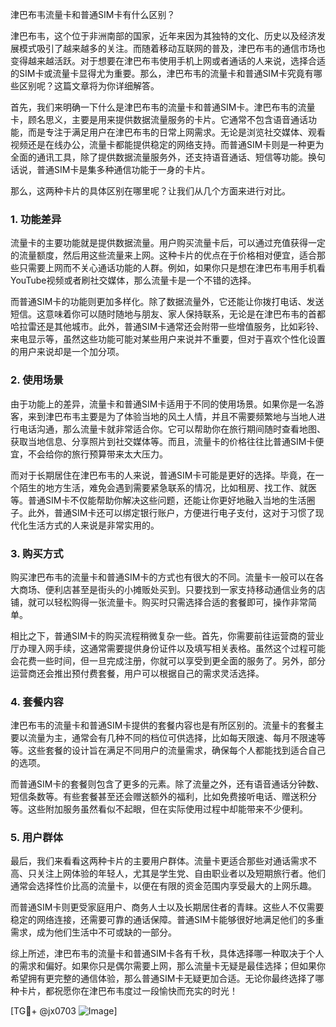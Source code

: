 津巴布韦流量卡和普通SIM卡有什么区别？

津巴布韦，这个位于非洲南部的国家，近年来因为其独特的文化、历史以及经济发展模式吸引了越来越多的关注。而随着移动互联网的普及，津巴布韦的通信市场也变得越来越活跃。对于想要在津巴布韦使用手机上网或者通话的人来说，选择合适的SIM卡或流量卡显得尤为重要。那么，津巴布韦的流量卡和普通SIM卡究竟有哪些区别呢？这篇文章将为你详细解答。

首先，我们来明确一下什么是津巴布韦的流量卡和普通SIM卡。津巴布韦的流量卡，顾名思义，主要是用来提供数据流量服务的卡片。它通常不包含语音通话功能，而是专注于满足用户在津巴布韦的日常上网需求。无论是浏览社交媒体、观看视频还是在线办公，流量卡都能提供稳定的网络支持。而普通SIM卡则是一种更为全面的通讯工具，除了提供数据流量服务外，还支持语音通话、短信等功能。换句话说，普通SIM卡是集多种通信功能于一身的卡片。

那么，这两种卡片的具体区别在哪里呢？让我们从几个方面来进行对比。

### 1. 功能差异

流量卡的主要功能就是提供数据流量。用户购买流量卡后，可以通过充值获得一定的流量额度，然后用这些流量来上网。这种卡片的优点在于价格相对便宜，适合那些只需要上网而不关心通话功能的人群。例如，如果你只是想在津巴布韦用手机看YouTube视频或者刷社交媒体，那么流量卡是一个不错的选择。

而普通SIM卡的功能则更加多样化。除了数据流量外，它还能让你拨打电话、发送短信。这意味着你可以随时随地与朋友、家人保持联系，无论是在津巴布韦的首都哈拉雷还是其他城市。此外，普通SIM卡通常还会附带一些增值服务，比如彩铃、来电显示等，虽然这些功能可能对某些用户来说并不重要，但对于喜欢个性化设置的用户来说却是一个加分项。

### 2. 使用场景

由于功能上的差异，流量卡和普通SIM卡适用于不同的使用场景。如果你是一名游客，来到津巴布韦主要是为了体验当地的风土人情，并且不需要频繁地与当地人进行电话沟通，那么流量卡就非常适合你。它可以帮助你在旅行期间随时查看地图、获取当地信息、分享照片到社交媒体等。而且，流量卡的价格往往比普通SIM卡便宜，不会给你的旅行预算带来太大压力。

而对于长期居住在津巴布韦的人来说，普通SIM卡可能是更好的选择。毕竟，在一个陌生的地方生活，难免会遇到需要紧急联系的情况，比如租房、找工作、就医等。普通SIM卡不仅能帮助你解决这些问题，还能让你更好地融入当地的生活圈子。此外，普通SIM卡还可以绑定银行账户，方便进行电子支付，这对于习惯了现代化生活方式的人来说是非常实用的。

### 3. 购买方式

购买津巴布韦的流量卡和普通SIM卡的方式也有很大的不同。流量卡一般可以在各大商场、便利店甚至是街头的小摊贩处买到。只要找到一家支持移动通信业务的店铺，就可以轻松购得一张流量卡。购买时只需选择合适的套餐即可，操作非常简单。

相比之下，普通SIM卡的购买流程稍微复杂一些。首先，你需要前往运营商的营业厅办理入网手续，这通常需要提供身份证件以及填写相关表格。虽然这个过程可能会花费一些时间，但一旦完成注册，你就可以享受到更全面的服务了。另外，部分运营商还会推出预付费套餐，用户可以根据自己的需求灵活选择。

### 4. 套餐内容

津巴布韦的流量卡和普通SIM卡提供的套餐内容也是有所区别的。流量卡的套餐主要以流量为主，通常会有几种不同的档位可供选择，比如每天限速、每月不限速等等。这些套餐的设计旨在满足不同用户的流量需求，确保每个人都能找到适合自己的选项。

而普通SIM卡的套餐则包含了更多的元素。除了流量之外，还有语音通话分钟数、短信条数等。有些套餐甚至还会赠送额外的福利，比如免费接听电话、赠送积分等。这些附加服务虽然看似不起眼，但在实际使用过程中却能带来不少便利。

### 5. 用户群体

最后，我们来看看这两种卡片的主要用户群体。流量卡更适合那些对通话需求不高、只关注上网体验的年轻人，尤其是学生党、自由职业者以及短期旅行者。他们通常会选择性价比高的流量卡，以便在有限的资金范围内享受最大的上网乐趣。

而普通SIM卡则更受家庭用户、商务人士以及长期居住者的青睐。这些人不仅需要稳定的网络连接，还需要可靠的通话保障。普通SIM卡能够很好地满足他们的多重需求，成为他们生活中不可或缺的一部分。

综上所述，津巴布韦的流量卡和普通SIM卡各有千秋，具体选择哪一种取决于个人的需求和偏好。如果你只是偶尔需要上网，那么流量卡无疑是最佳选择；但如果你希望拥有更完整的通信体验，那么普通SIM卡无疑更加合适。无论你最终选择了哪种卡片，都祝愿你在津巴布韦度过一段愉快而充实的时光！

[TG💪+ @jx0703 ![Image](https://github.com/user-attachments/assets/dbca1d08-cadb-493c-b0ec-ad6f7a83f270)]